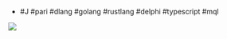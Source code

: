 - #J #pari #dlang #golang #rustlang #delphi #typescript #mql

<!---p align="center"--->
  <img src="https://projecteuler.net/profile/mavotroky.png">
<!---/p--->

<!--- p align="center"><img src="http://stackexchange.com/users/flair/753457.png"></p--->

<!---
menjaraz/menjaraz is a ✨ special ✨ repository because its `README.md` (this file) appears on your GitHub profile.
You can click the Preview link to take a look at your changes.
--->
